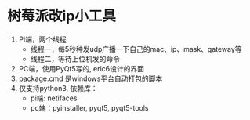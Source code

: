 
# 树莓派改ip小工具

1. Pi端，两个线程
    * 线程一，每5秒种发udp广播一下自己的mac、ip、mask、gateway等
    * 线程二，等待上位机发的命令
2. PC端，使用PyQt5写的, eric6设计的界面
3. package.cmd 是windows平台自动打包的脚本
4. 仅支持python3, 依赖库：
    * pi端: netifaces
    * pc端：pyinstaller, pyqt5, pyqt5-tools